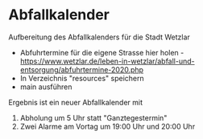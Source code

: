 # Abfallkalender
Aufbereitung des Abfallkalenders für die Stadt Wetzlar
* Abfuhrtermine für die eigene Strasse hier holen - https://www.wetzlar.de/leben-in-wetzlar/abfall-und-entsorgung/abfuhrtermine-2020.php
* In Verzeichnis "resources" speichern
* main ausführen 

Ergebnis ist ein neuer Abfallkalender mit
1) Abholung um 5 Uhr statt "Ganztegestermin"
2) Zwei Alarme am Vortag um 19:00 Uhr und 20:00 Uhr 